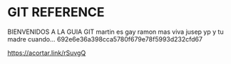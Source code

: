 # GIT REFERENCE

BIENVENIDOS A LA GUIA GIT
martin es gay
ramon mas
viva jusep
yp y tu madre cuando...
692e6e36a398cca5780f679e78f5993d232cfd67

https://acortar.link/rSuvgQ



